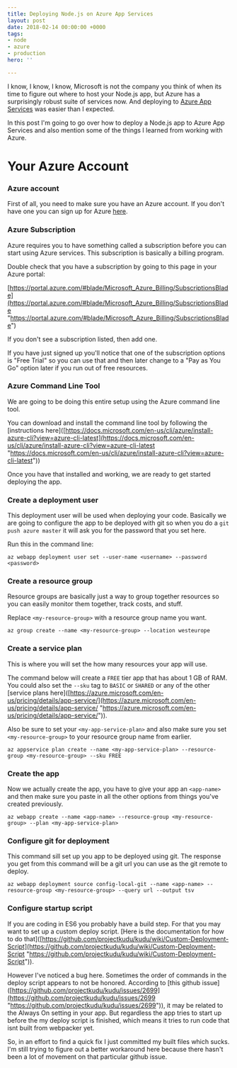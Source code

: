 ```yaml
---
title: Deploying Node.js on Azure App Services
layout: post
date: 2018-02-14 00:00:00 +0000
tags:
- node
- azure
- production
hero: ''

---
```

I know, I know, I know, Microsoft is not the company you think of when its time to figure out where to host your Node.js app, but Azure has a surprisingly robust suite of services now. And deploying to [Azure App Services](https://azure.microsoft.com/en-us/services/app-service/ "Azure App Service") was easier than I expected.

In this post I'm going to go over how to deploy a Node.js app to Azure App Services and also mention some of the things I learned from working with Azure.

# Your Azure Account

### Azure account

First of all, you need to make sure you have an Azure account. If you don't have one you can sign up for Azure [here](https://azure.microsoft.com/free/ "Azure Signup").

### Azure Subscription

Azure requires you to have something called a subscription before you can start using Azure services. This subscription is basically a billing program.

Double check that you have a subscription by going to this page in your Azure portal:

[https://portal.azure.com/#blade/Microsoft_Azure_Billing/SubscriptionsBlade](https://portal.azure.com/#blade/Microsoft_Azure_Billing/SubscriptionsBlade "https://portal.azure.com/#blade/Microsoft_Azure_Billing/SubscriptionsBlade")

If you don't see a subscription listed, then add one.

If you have just signed up you'll notice that one of the subscription options is "Free Trial" so you can use that and then later change to a "Pay as You Go" option later if you run out of free resources.

### Azure Command Line Tool

We are going to be doing this entire setup using the Azure command line tool.

You can download and install the command line tool by following the \[instructions here\]([https://docs.microsoft.com/en-us/cli/azure/install-azure-cli?view=azure-cli-latest](https://docs.microsoft.com/en-us/cli/azure/install-azure-cli?view=azure-cli-latest "https://docs.microsoft.com/en-us/cli/azure/install-azure-cli?view=azure-cli-latest"))

Once you have that installed and working, we are ready to get started deploying the app.

### Create a deployment user

This deployment user will be used when deploying your code. Basically we are going to configure the app to be deployed with git so when you do a `git push azure master` it will ask you for the password that you set here.

Run this in the command line:

    az webapp deployment user set --user-name <username> --password <password>

### Create a resource group

Resource groups are basically just a way to group together resources so you can easily monitor them together, track costs, and stuff.

Replace `<my-resource-group>` with a resource group name you want.

    az group create --name <my-resource-group> --location westeurope

### Create a service plan

This is where you will set the how many resources your app will use.

The command below will create a `FREE` tier app that has about 1 GB of RAM. You could also set the `--sku` tag to `BASIC` or `SHARED` or any of the other \[service plans here\]([https://azure.microsoft.com/en-us/pricing/details/app-service/](https://azure.microsoft.com/en-us/pricing/details/app-service/ "https://azure.microsoft.com/en-us/pricing/details/app-service/")).

Also be sure to set your `<my-app-service-plan>` and also make sure you set `<my-resource-group>` to your resource group name from earlier.

    az appservice plan create --name <my-app-service-plan> --resource-group <my-resource-group> --sku FREE

### Create the app

Now we actually create the app, you have to give your app an `<app-name>` and then make sure you paste in all the other options from things you've created previously.

    az webapp create --name <app-name> --resource-group <my-resource-group> --plan <my-app-service-plan>

### Configure git for deployment

This command sill set up you app to be deployed using git. The response you get from this command will be a git url you can use as the git remote to deploy.

    az webapp deployment source config-local-git --name <app-name> --resource-group <my-resource-group> --query url --output tsv

### Configure startup script

If you are coding in ES6 you probably have a build step. For that you may want to set up a custom deploy script. \[Here is the documentation for how to do that\]([https://github.com/projectkudu/kudu/wiki/Custom-Deployment-Script](https://github.com/projectkudu/kudu/wiki/Custom-Deployment-Script "https://github.com/projectkudu/kudu/wiki/Custom-Deployment-Script")).

However I've noticed a bug here. Sometimes the order of commands in the deploy script appears to not be honored. According to \[this github issue\]([https://github.com/projectkudu/kudu/issues/2699](https://github.com/projectkudu/kudu/issues/2699 "https://github.com/projectkudu/kudu/issues/2699")), it may be related to the Always On setting in your app. But regardless the app tries to start up before the my deploy script is finished, which means it tries to run code that isnt built from webpacker yet.

So, in an effort to find a quick fix I just committed my built files which sucks. I'm still trying to figure out a better workaround here because there hasn't been a lot of movement on that particular github issue.